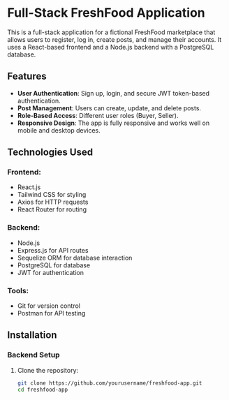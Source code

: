 # Full-Stack FreshFood Application

This is a full-stack application for a fictional FreshFood marketplace that allows users to register, log in, create posts, and manage their accounts. It uses a React-based frontend and a Node.js backend with a PostgreSQL database.

## Features

- **User Authentication**: Sign up, login, and secure JWT token-based authentication.
- **Post Management**: Users can create, update, and delete posts.
- **Role-Based Access**: Different user roles (Buyer, Seller).
- **Responsive Design**: The app is fully responsive and works well on mobile and desktop devices.

## Technologies Used

### Frontend:
- React.js
- Tailwind CSS for styling
- Axios for HTTP requests
- React Router for routing

### Backend:
- Node.js
- Express.js for API routes
- Sequelize ORM for database interaction
- PostgreSQL for database
- JWT for authentication

### Tools:
- Git for version control
- Postman for API testing

## Installation

### Backend Setup

1. Clone the repository:
   ```bash
   git clone https://github.com/yourusername/freshfood-app.git
   cd freshfood-app
